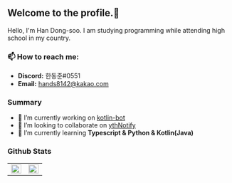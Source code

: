 ## Welcome to the profile.👋

Hello, I'm Han Dong-soo. I am studying programming while attending high school in my country.

### 📫 How to reach me:

- **Discord:** 한동준#0551
- **Email:** hands8142@kakao.com

### Summary

- 🔭 I’m currently working on [kotlin-bot](https://github.com/hands8142/kotlin-bot)
- 👯 I’m looking to collaborate on [ythNotify](https://github.com/CwhiteKJ/ythNotify)
- 🌱 I’m currently learning **Typescript & Python & Kotlin(Java)**

### Github Stats

<table>
  <tr>
    <td valign="top" width="50%">
      <img 
        src="https://github-readme-stats.vercel.app/api?username=hands8142&show_icons=true&count_private=true&hide_border=true" align="left" 
        style="width: 100%" 
      />
    </td>
    <td valign="top" width="50%">
      <img 
        src="https://github-readme-stats.vercel.app/api/top-langs/?username=hands8142&hide_border=true&layout=compact" 
        align="left" 
        style="width: 100%"
      />
    </td>
  </tr>
</table>

<!--
**hands8142/hands8142** is a ✨ _special_ ✨ repository because its `README.md` (this file) appears on your GitHub profile.

Here are some ideas to get you started:

- 🔭 I’m currently working on ...
- 🌱 I’m currently learning ...
- 👯 I’m looking to collaborate on ...
- 🤔 I’m looking for help with ...
- 💬 Ask me about ...
- 📫 How to reach me: ...
- 😄 Pronouns: ...
- ⚡ Fun fact: ...
-->
